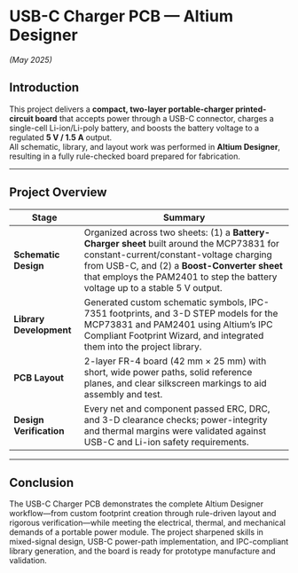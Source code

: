 # USB-C Charger PCB — Altium Designer  
*(May 2025)*  

## Introduction  
This project delivers a **compact, two-layer portable-charger printed-circuit board** that accepts power through a USB-C connector, charges a single-cell Li-ion/Li-poly battery, and boosts the battery voltage to a regulated **5 V / 1.5 A** output.  
All schematic, library, and layout work was performed in **Altium Designer**, resulting in a fully rule-checked board prepared for fabrication.

---

## Project Overview  

| Stage | Summary |
|-------|---------|
| **Schematic Design** | Organized across two sheets: (1) a **Battery-Charger sheet** built around the MCP73831 for constant-current/constant-voltage charging from USB-C, and (2) a **Boost-Converter sheet** that employs the PAM2401 to step the battery voltage up to a stable 5 V output. |
| **Library Development** | Generated custom schematic symbols, IPC-7351 footprints, and 3-D STEP models for the MCP73831 and PAM2401 using Altium’s IPC Compliant Footprint Wizard, and integrated them into the project library. |
| **PCB Layout** | 2-layer FR-4 board (42 mm × 25 mm) with short, wide power paths, solid reference planes, and clear silkscreen markings to aid assembly and test. |
| **Design Verification** | Every net and component passed ERC, DRC, and 3-D clearance checks; power-integrity and thermal margins were validated against USB-C and Li-ion safety requirements. |

---

## Conclusion  
The USB-C Charger PCB demonstrates the complete Altium Designer workflow—from custom footprint creation through rule-driven layout and rigorous verification—while meeting the electrical, thermal, and mechanical demands of a portable power module. The project sharpened skills in mixed-signal design, USB-C power-path implementation, and IPC-compliant library generation, and the board is ready for prototype manufacture and validation.
